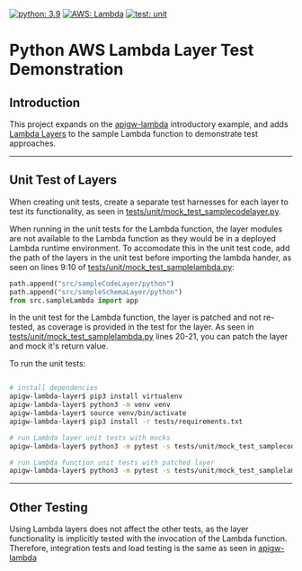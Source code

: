 [![python: 3.9](https://img.shields.io/badge/Python-3.9-green)](https://img.shields.io/badge/Python-3.9-green)
[![AWS: Lambda](https://img.shields.io/badge/AWS-Lambda-blueviolet)](https://img.shields.io/badge/AWS-Lambda-blueviolet)
[![test: unit](https://img.shields.io/badge/Test-Unit-blue)](https://img.shields.io/badge/Test-Unit-blue)

# Python AWS Lambda Layer Test Demonstration

## Introduction

This project expands on the [apigw-lambda](../apigw-lambda/README.md) introductory example, and adds [Lambda Layers](https://docs.aws.amazon.com/lambda/latest/dg/invocation-layers.html) to the sample Lambda function to demonstrate test approaches.

---

## Unit Test of Layers

When creating unit tests, create a separate test harnesses for each layer to test its functionality, as seen in [tests/unit/mock_test_samplecodelayer.py](tests/unit/mock_test_samplecodelayer.py).  

When running in the unit tests for the Lambda function, the layer modules are not available to the Lambda function as they would be in a deployed Lambda runtime environment.  To accomodate this in the unit test code, add the path of the layers in the unit test before importing the lambda hander, as seen on lines 9:10 of [tests/unit/mock_test_samplelambda.py](tests/unit/mock_test_samplelambda.py#L9-L10):

```python
path.append("src/sampleCodeLayer/python")
path.append("src/sampleSchemaLayer/python")
from src.sampleLambda import app
```

In the unit test for the Lambda function, the layer is patched and not re-tested, as coverage is provided in the test for the layer.  As seen in [tests/unit/mock_test_samplelambda.py](tests/unit/mock_test_samplelambda.py#L20-L21) lines 20-21, you can patch the layer and mock it's return value.

To run the unit tests:

```bash

# install dependencies
apigw-lambda-layer$ pip3 install virtualenv
apigw-lambda-layer$ python3 -m venv venv
apigw-lambda-layer$ source venv/bin/activate
apigw-lambda-layer$ pip3 install -r tests/requirements.txt

# run Lambda layer unit tests with mocks
apigw-lambda-layer$ python3 -m pytest -s tests/unit/mock_test_samplecodelayer.py -v

# run Lambda function unit tests with patched layer
apigw-lambda-layer$ python3 -m pytest -s tests/unit/mock_test_samplelambda.py -v
```

---

## Other Testing

Using Lambda layers does not affect the other tests, as the layer functionality is implicitly tested with the invocation of the Lambda function. 
Therefore, integration tests and load testing is the same as seen in [apigw-lambda](../apigw-lambda)
